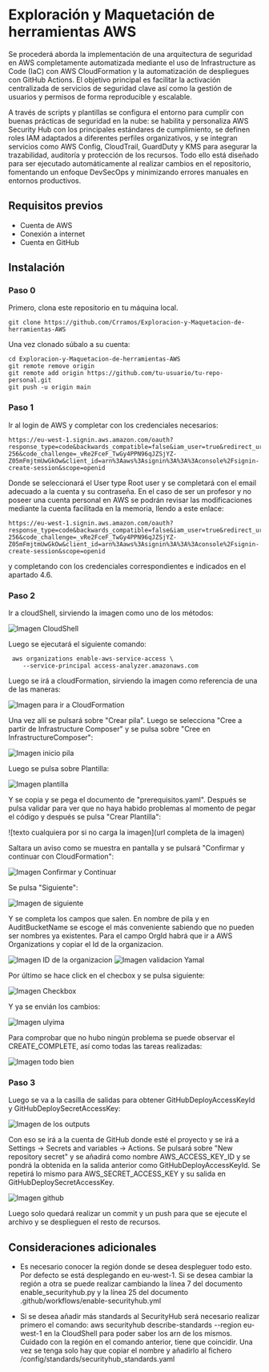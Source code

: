  # Exploración y Maquetación de herramientas AWS

Se procederá aborda la implementación de una arquitectura de seguridad en AWS completamente automatizada mediante el uso de Infrastructure as Code (IaC) con AWS CloudFormation y la automatización de despliegues con GitHub Actions. El objetivo principal es facilitar la activación centralizada de servicios de seguridad clave así como la gestión de usuarios y permisos de forma reproducible y escalable.

A través de scripts y plantillas se configura el entorno para cumplir con buenas prácticas de seguridad en la nube: se habilita y personaliza AWS Security Hub con los principales estándares de cumplimiento, se definen roles IAM adaptados a diferentes perfiles organizativos, y se integran servicios como AWS Config, CloudTrail, GuardDuty y KMS para asegurar la trazabilidad, auditoría y protección de los recursos. Todo ello está diseñado para ser ejecutado automáticamente al realizar cambios en el repositorio, fomentando un enfoque DevSecOps y minimizando errores manuales en entornos productivos.

## Requisitos previos

- Cuenta de AWS
- Conexión a internet
- Cuenta en GitHub 

## Instalación

### Paso 0 

Primero, clona este repositorio en tu máquina local. 

```
git clone https://github.com/Crramos/Exploracion-y-Maquetacion-de-herramientas-AWS

```

Una vez clonado súbalo a su cuenta:

```
cd Exploracion-y-Maquetacion-de-herramientas-AWS
git remote remove origin
git remote add origin https://github.com/tu-usuario/tu-repo-personal.git
git push -u origin main
```

### Paso 1

Ir al login de AWS y completar con los credenciales necesarios:

```
https://eu-west-1.signin.aws.amazon.com/oauth?response_type=code&backwards_compatible=false&iam_user=true&redirect_uri=https%3A%2F%2Fconsole.aws.amazon.com%2Fconsole%2Fhome&code_challenge_method=SHA-256&code_challenge=_vRe2FceF_TwGy4PPN96qJZSjYZ-Z05mFmjtmUwGkOw&client_id=arn%3Aaws%3Asignin%3A%3A%3Aconsole%2Fsignin-create-session&scope=openid
```

Donde se seleccionará el User type Root user y se completará con el email adecuado a la cuenta y su contraseña. En el caso de ser un profesor y no poseer una cuenta personal en AWS se podrán revisar las modificaciones mediante la cuenta facilitada en la memoria, llendo a este enlace:

```
https://eu-west-1.signin.aws.amazon.com/oauth?response_type=code&backwards_compatible=false&iam_user=true&redirect_uri=https%3A%2F%2Fconsole.aws.amazon.com%2Fconsole%2Fhome&code_challenge_method=SHA-256&code_challenge=_vRe2FceF_TwGy4PPN96qJZSjYZ-Z05mFmjtmUwGkOw&client_id=arn%3Aaws%3Asignin%3A%3A%3Aconsole%2Fsignin-create-session&scope=openid
```
y completando con los credenciales correspondientes e indicados en el apartado 4.6.


### Paso 2

Ir a cloudShell, sirviendo la imagen como uno de los métodos:

![Imagen CloudShell](/imagenes/cloudShell.png)

Luego se ejecutará el siguiente comando:

```
 aws organizations enable-aws-service-access \  
    --service-principal access-analyzer.amazonaws.com
```

Luego se irá a cloudFormation, sirviendo la imagen como referencia de una de las maneras:

![Imagen para ir a CloudFormation](/imagenes/cloudFormation.png)

Una vez allí se pulsará sobre "Crear pila". Luego se selecciona "Cree a partir de Infrastructure Composer" y se pulsa sobre "Cree en InfrastructureComposer":

![Imagen inicio pila](/imagenes/primero.png)

Luego se pulsa sobre Plantilla:

![Imagen plantilla](/imagenes/plantilla.png)

Y se copia y se pega el documento de "prerequisitos.yaml". Después se pulsa validar para ver que no haya habido problemas al momento de pegar el código y después se pulsa "Crear Plantilla":

![texto cualquiera por si no carga la imagen](url completa de la imagen)

Saltara un aviso como se muestra en pantalla y se pulsará "Confirmar y continuar con CloudFormation":

![Imagen Confirmar y Continuar](/imagenes/confirmarYContinuarCloudFormation.png)

Se pulsa "Siguiente":

![Imagen de siguiente](/imagenes/primera_parte_siguiente.png)

Y se completa los campos que salen. En nombre de pila y en AuditBucketName se escoge el más conveniente sabiendo que no pueden ser nombres ya existentes. Para el campo OrgId habrá que ir a AWS Organizations y copiar el Id de la organizacion.

 
![Imagen ID de la organizacion](/imagenes/Id_Organizacion.png)
![Imagen validacion Yamal](/imagenes/yamalAValidar.png)

Por último se hace click en el checbox y se pulsa siguiente:

![Imagen Checkbox](/imagenes/penultima_parte_checbox.png)

Y ya se envián los cambios:

![Imagen ulyima](/imagenes/ultima_parte_enviar.png)

Para comprobar que no hubo ningún problema se puede observar el CREATE_COMPLETE, así como todas las tareas realizadas:

![Imagen todo bien](/imagenes/todo_bien.png)

### Paso 3

Luego se va a la casilla de salidas para obtener GitHubDeployAccessKeyId y GitHubDeploySecretAccessKey:

![Imagen de los outputs](/imagenes/outputs.png)

Con eso se irá a la cuenta de GitHub donde esté el proyecto y se irá a Settings -> Secrets and variables -> Actions. Se pulsará sobre "New repository secret" y se añadirá como nombre AWS_ACCESS_KEY_ID y se pondrá la obtenida en la salida anterior como GitHubDeployAccessKeyId. Se repetirá lo mismo para AWS_SECRET_ACCESS_KEY y su salida en GitHubDeploySecretAccessKey. 

![Imagen github](/imagenes/github.png)

Luego solo quedará realizar un commit y un push para que se ejecute el archivo y se desplieguen el resto de recursos.


## Consideraciones adicionales

- Es necesario conocer la región donde se desea despleguer todo esto. Por defecto se está desplegando en eu-west-1. Si se desea cambiar la región a otra se puede realizar cambiando la línea 7 del documento enable_securityhub.py y la línea 25 del documento .github/workflows/enable-securityhub.yml  

- Si se desea añadir más standards al SecurityHub será necesario realizar primero el comando: aws securityhub describe-standards --region eu-west-1  en la CloudShell para poder saber los arn de los mismos. Cuidado con la región en el comando anterior, tiene que coincidir. Una vez se tenga solo hay que copiar el nombre y añadirlo al fichero /config/standards/securityhub_standards.yaml

